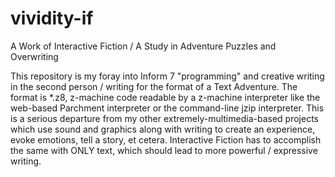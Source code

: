 # vividity-if
A Work of Interactive Fiction / A Study in Adventure Puzzles and Overwriting

This repository is my foray into Inform 7 "programming" and creative writing in the second person / writing for the format of a Text Adventure. The format is *.z8, z-machine code readable by a z-machine interpreter like the web-based Parchment interpreter or the command-line jzip interpreter. This is a serious departure from my other extremely-multimedia-based projects which use sound and graphics along with writing to create an experience, evoke emotions, tell a story, et cetera. Interactive Fiction has to accomplish the same with ONLY text, which should lead to more powerful / expressive writing.
